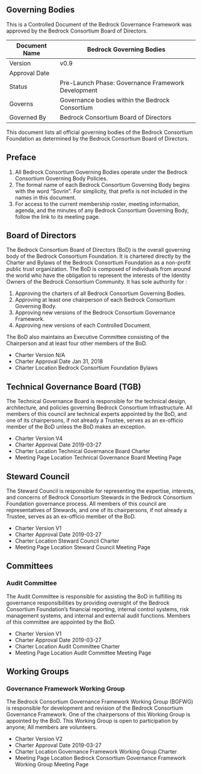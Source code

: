 
## Governing Bodies

This is a Controlled Document of the Bedrock Governance Framework was approved by the Bedrock Consortium Board of Directors.

| Document Name |Bedrock Governing Bodies |
| --- | --- |
| Version | v0.9 |
| Approval Date | |
| Status | Pre-Launch Phase: Governance Framework Development |
| Governs | Governance bodies within the Bedrock Consortium|
| Governed By | Bedrock Consortium Board of Directors |

This document lists all official governing bodies of the Bedrock Consortium Foundation as determined by the Bedrock Consortium Board of Directors.

## Preface

1. All Bedrock Consortium Governing Bodies operate under the Bedrock Consortium Governing Body Policies.
2. The formal name of each Bedrock Consortium Governing Body begins with the word “Sovrin”. For simplicity, that prefix is not included in the names in this document.
3. For access to the current membership roster, meeting information, agenda, and the minutes of any Bedrock Consortium Governing Body, follow the link to its meeting page.

## Board of Directors
The Bedrock Consortium Board of Directors (BoD) is the overall governing body of the Bedrock Consortium Foundation. It is chartered directly by the Charter and Bylaws of the Bedrock Consortium Foundation as a non-profit public trust organization. The BoD is composed of individuals from around the world who have the obligation to represent the interests of the Identity Owners of the Bedrock Consortium Community. It has sole authority for :

1. Approving the charters of all Bedrock Consortium Governing Bodies.
2. Approving at least one chairperson of each Bedrock Consortium Governing Body.
3. Approving new versions of the Bedrock Consortium Governance Framework.
4. Approving new versions of each Controlled Document.

The BoD also maintains an Executive Committee consisting of the Chairperson and at least four other members of the BoD.

* Charter Version N/A
* Charter Approval Date Jan 31, 2018
* Charter Location Bedrock Consortium Foundation Bylaws

## Technical Governance Board (TGB)
The Technical Governance Board is responsible for the technical design, architecture, and policies governing Bedrock Consortium Infrastructure. All members of this council are technical experts
appointed by the BoD, and one of its chairpersons, if not already a Trustee, serves as an ex-officio member of the BoD unless the BoD makes an exception.

* Charter Version V4
* Charter Approval Date 2019-03-27
* Charter Location Technical Governance Board Charter
* Meeting Page Location Technical Governance Board Meeting Page

## Steward Council
The Steward Council is responsible for representing the expertise, interests, and concerns of Bedrock Consortium Stewards in the Bedrock Consortium Foundation governance process. All members of this council are representatives of Stewards, and one of its chairpersons, if not already a Trustee, serves as an ex-officio member of the BoD.

* Charter Version V1
* Charter Approval Date 2019-03-27
* Charter Location Steward Council Charter
* Meeting Page Location Steward Council Meeting Page

## Committees

### Audit Committee
The Audit Committee is responsible for assisting the BoD in fulfilling its governance responsibilities by providing oversight of the Bedrock Consortium Foundation’s financial reporting, internal control systems, risk management systems, and internal and external audit functions. Members of this committee are appointed by the BoD.

* Charter Version V1
* Charter Approval Date 2019-03-27
* Charter Location Audit Committee Charter
* Meeting Page Location Audit Committee Meeting Page

## Working Groups
### Governance Framework Working Group
The Bedrock Consortium Governance Framework Working Group (BGFWG) is responsible for development and revision of the Bedrock Consortium Governance Framework. One of the chairpersons of this Working Group is
appointed by the BoD. This Working Group is open to participation by anyone; All members are volunteers.

* Charter Version V2
* Charter Approval Date 2019-03-27
* Charter Location Governance Framework Working Group Charter
* Meeting Page Location Bedrock Consortium Governance Framework Working Group Meeting Page
